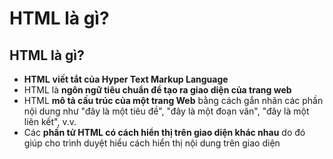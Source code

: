 # HTML là gì?

## HTML là gì? <a href="#html-la-gi" id="html-la-gi"></a>

* **HTML** **viết tắt của Hyper Text Markup Language**
* HTML là **ngôn ngữ tiêu chuẩn để tạo ra giao diện của trang web**
* HTML **mô tả cấu trúc của một trang Web** bằng cách gắn nhãn các phần nội dung như "đây là một tiêu đề", "đây là một đoạn văn", "đây là một liên kết", v.v.
* Các **phần tử HTML có cách hiển thị trên giao diện khác nhau** do đó giúp cho trình duyệt hiểu cách hiển thị nội dung trên giao diện
